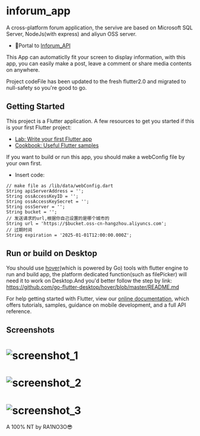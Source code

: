 # inforum_app

A cross-platform forum application, the servive are based on Microsoft SQL Server, NodeJs(with express) and aliyun OSS server.

- 🚪Portal to [Inforum_API](http://github.com/RA1NO3O/Inforum_API)

This App can automaticlly fit your screen to display information, with this app, you can easily make a post, leave a comment or share media contents on anywhere.

Project codeFile has been updated to the fresh flutter2.0 and migrated to null-safety so you're good to go.

## Getting Started
This project is a Flutter application.
A few resources to get you started if this is your first Flutter project:

- [Lab: Write your first Flutter app](https://flutter.dev/docs/get-started/codelab)
- [Cookbook: Useful Flutter samples](https://flutter.dev/docs/cookbook)

If you want to build or run this app, you should make a webConfig file by your own first.
- Insert code:
```
// make file as /lib/data/webConfig.dart
String apiServerAddress = '';
String ossAccessKeyID = '';
String ossAccessKeySecret = '';
String ossServer = '';
String bucket = '';
// 发送请求的url,根据你自己设置的是哪个城市的
String url = 'https://$bucket.oss-cn-hangzhou.aliyuncs.com';
// 过期时间
String expiration = '2025-01-01T12:00:00.000Z';
```

## Run or build on Desktop
You should use [hover](https://github.com/go-flutter-desktop/hover)(which is powered by Go) tools with flutter engine to run and build app, the platform dedicated function(such as filePicker) will need it to work on Desktop.And you'd better follow the step by link: https://github.com/go-flutter-desktop/hover/blob/master/README.md

For help getting started with Flutter, view our
[online documentation](https://flutter.dev/docs), which offers tutorials,
samples, guidance on mobile development, and a full API reference.

## Screenshots
# ![screenshot_1]
# ![screenshot_2]
# ![screenshot_3]
[screenshot_1]: https://ra1nbucket.oss-cn-hangzhou.aliyuncs.com/images/%E5%B1%8F%E5%B9%95%E6%88%AA%E5%9B%BE%202021-03-09%20224645.png
[screenshot_2]: https://ra1nbucket.oss-cn-hangzhou.aliyuncs.com/images/%E5%B1%8F%E5%B9%95%E6%88%AA%E5%9B%BE%202021-03-09%20224838.png
[screenshot_3]: https://ra1nbucket.oss-cn-hangzhou.aliyuncs.com/images/Screenshot_2021-02-10-18-39-46-503_org.ra1n.Inforum.jpg

A 100% NT by RA1NO3O😎
